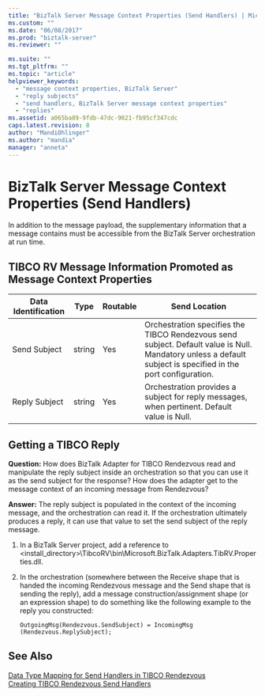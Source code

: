 ```yaml
---
title: "BizTalk Server Message Context Properties (Send Handlers) | Microsoft Docs"
ms.custom: ""
ms.date: "06/08/2017"
ms.prod: "biztalk-server"
ms.reviewer: ""

ms.suite: ""
ms.tgt_pltfrm: ""
ms.topic: "article"
helpviewer_keywords: 
  - "message context properties, BizTalk Server"
  - "reply subjects"
  - "send handlers, BizTalk Server message context properties"
  - "replies"
ms.assetid: a065ba89-9fdb-47dc-9021-fb95cf347cdc
caps.latest.revision: 8
author: "MandiOhlinger"
ms.author: "mandia"
manager: "anneta"
---
```

# BizTalk Server Message Context Properties (Send Handlers)
In addition to the message payload, the supplementary information that a message contains must be accessible from the BizTalk Server orchestration at run time.  
  
## TIBCO RV Message Information Promoted as Message Context Properties  
  
|Data Identification|Type|Routable|Send Location|  
|-------------------------|----------|--------------|-------------------|  
|Send Subject|string|Yes|Orchestration specifies the TIBCO Rendezvous send subject. Default value is Null. Mandatory unless a default subject is specified in the port configuration.|  
|Reply Subject|string|Yes|Orchestration provides a subject for reply messages, when pertinent. Default value is Null.|  
  
## Getting a TIBCO Reply  
 **Question:** How does BizTalk Adapter for TIBCO Rendezvous read and manipulate the reply subject inside an orchestration so that you can use it as the send subject for the response? How does the adapter get to the message context of an incoming message from Rendezvous?  
  
 **Answer:** The reply subject is populated in the context of the incoming message, and the orchestration can read it. If the orchestration ultimately produces a reply, it can use that value to set the send subject of the reply message.  
  
1.  In a BizTalk Server project, add a reference to <install_directory>\TibcoRV\bin\Microsoft.BizTalk.Adapters.TibRV.Properties.dll.  
  
2.  In the orchestration (somewhere between the Receive shape that is handed the incoming Rendezvous message and the Send shape that is sending the reply), add a message construction/assignment shape (or an expression shape) to do something like the following example to the reply you constructed:  
  
    ```  
    OutgoingMsg(Rendezvous.SendSubject) = IncomingMsg  
    (Rendezvous.ReplySubject);  
    ```  
  
## See Also  
 [Data Type Mapping for Send Handlers in TIBCO Rendezvous](../core/data-type-mapping-for-send-handlers-in-tibco-rendezvous.md)   
 [Creating TIBCO Rendezvous Send Handlers](../core/creating-tibco-rendezvous-send-handlers.md)